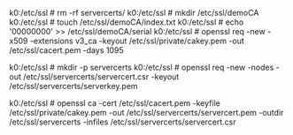 k0:/etc/ssl # rm -rf servercerts/
k0:/etc/ssl # mkdir /etc/ssl/demoCA
k0:/etc/ssl # touch /etc/ssl/demoCA/index.txt
k0:/etc/ssl # echo '00000000' >> /etc/ssl/demoCA/serial
k0:/etc/ssl # openssl req -new -x509 -extensions v3_ca -keyout /etc/ssl/private/cakey.pem -out /etc/ssl/cacert.pem -days 1095


k0:/etc/ssl # mkdir -p servercerts
k0:/etc/ssl # openssl req -new -nodes -out /etc/ssl/servercerts/servercert.csr -keyout /etc/ssl/servercerts/serverkey.pem


k0:/etc/ssl # openssl ca -cert /etc/ssl/cacert.pem -keyfile /etc/ssl/private/cakey.pem -out /etc/ssl/servercerts/servercert.pem -outdir /etc/ssl/servercerts -infiles /etc/ssl/servercerts/servercert.csr

